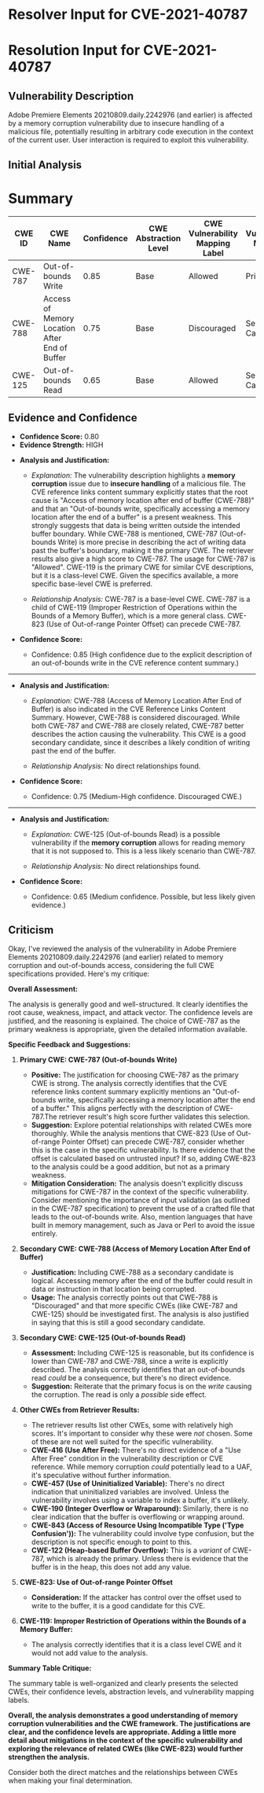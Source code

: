 # Resolver Input for CVE-2021-40787

# Resolution Input for CVE-2021-40787

## Vulnerability Description
Adobe Premiere Elements 20210809.daily.2242976 (and earlier) is affected by a memory corruption vulnerability due to insecure handling of a malicious file, potentially resulting in arbitrary code execution in the context of the current user. User interaction is required to exploit this vulnerability.

## Initial Analysis
# Summary
| CWE ID | CWE Name | Confidence | CWE Abstraction Level | CWE Vulnerability Mapping Label | CWE-Vulnerability Mapping Notes |
|---|---|---|---|---|---|
| CWE-787 | Out-of-bounds Write | 0.85 | Base | Allowed | Primary CWE |
| CWE-788 | Access of Memory Location After End of Buffer | 0.75 | Base | Discouraged | Secondary Candidate |
| CWE-125 | Out-of-bounds Read | 0.65 | Base | Allowed | Secondary Candidate |

## Evidence and Confidence

*   **Confidence Score:** 0.80
*   **Evidence Strength:** HIGH

- **Analysis and Justification:**
  - *Explanation:* The vulnerability description highlights a **memory corruption** issue due to **insecure handling** of a malicious file. The CVE reference links content summary explicitly states that the root cause is "Access of memory location after end of buffer (CWE-788)" and that an "Out-of-bounds write, specifically accessing a memory location after the end of a buffer" is a present weakness. This strongly suggests that data is being written outside the intended buffer boundary. While CWE-788 is mentioned, CWE-787 (Out-of-bounds Write) is more precise in describing the act of writing data past the buffer's boundary, making it the primary CWE. The retriever results also give a high score to CWE-787. The usage for CWE-787 is "Allowed". CWE-119 is the primary CWE for similar CVE descriptions, but it is a class-level CWE. Given the specifics available, a more specific base-level CWE is preferred.

  - *Relationship Analysis:* CWE-787 is a base-level CWE. CWE-787 is a child of CWE-119 (Improper Restriction of Operations within the Bounds of a Memory Buffer), which is a more general class. CWE-823 (Use of Out-of-range Pointer Offset) can precede CWE-787.

- **Confidence Score:**
  - Confidence: 0.85 (High confidence due to the explicit description of an out-of-bounds write in the CVE reference content summary.)

---
- **Analysis and Justification:**
  - *Explanation:* CWE-788 (Access of Memory Location After End of Buffer) is also indicated in the CVE Reference Links Content Summary. However, CWE-788 is considered discouraged. While both CWE-787 and CWE-788 are closely related, CWE-787 better describes the action causing the vulnerability. This CWE is a good secondary candidate, since it describes a likely condition of writing past the end of the buffer.

  - *Relationship Analysis:* No direct relationships found.

- **Confidence Score:**
  - Confidence: 0.75 (Medium-High confidence. Discouraged CWE.)

---
- **Analysis and Justification:**
  - *Explanation:* CWE-125 (Out-of-bounds Read) is a possible vulnerability if the **memory corruption** allows for reading memory that it is not supposed to. This is a less likely scenario than CWE-787.

  - *Relationship Analysis:* No direct relationships found.

- **Confidence Score:**
  - Confidence: 0.65 (Medium confidence. Possible, but less likely given evidence.)

## Criticism
Okay, I've reviewed the analysis of the vulnerability in Adobe Premiere Elements 20210809.daily.2242976 (and earlier) related to memory corruption and out-of-bounds access, considering the full CWE specifications provided. Here's my critique:

**Overall Assessment:**

The analysis is generally good and well-structured. It clearly identifies the root cause, weakness, impact, and attack vector. The confidence levels are justified, and the reasoning is explained. The choice of CWE-787 as the primary weakness is appropriate, given the detailed information available.

**Specific Feedback and Suggestions:**

1.  **Primary CWE: CWE-787 (Out-of-bounds Write)**

    *   **Positive:** The justification for choosing CWE-787 as the primary CWE is strong. The analysis correctly identifies that the CVE reference links content summary explicitly mentions an "Out-of-bounds write, specifically accessing a memory location after the end of a buffer." This aligns perfectly with the description of CWE-787.The retriever result's high score further validates this selection.
    *   **Suggestion:** Explore potential relationships with related CWEs more thoroughly. While the analysis mentions that CWE-823 (Use of Out-of-range Pointer Offset) can precede CWE-787, consider whether this is the case in the specific vulnerability. Is there evidence that the offset is calculated based on untrusted input? If so, adding CWE-823 to the analysis could be a good addition, but not as a primary weakness.
    *   **Mitigation Consideration:** The analysis doesn't explicitly discuss mitigations for CWE-787 in the context of the specific vulnerability. Consider mentioning the importance of input validation (as outlined in the CWE-787 specification) to prevent the use of a crafted file that leads to the out-of-bounds write. Also, mention languages that have built in memory management, such as Java or Perl to avoid the issue entirely.

2.  **Secondary CWE: CWE-788 (Access of Memory Location After End of Buffer)**

    *   **Justification:** Including CWE-788 as a secondary candidate is logical. Accessing memory after the end of the buffer could result in data or instruction in that location being corrupted.
    *   **Usage:** The analysis correctly points out that CWE-788 is "Discouraged" and that more specific CWEs (like CWE-787 and CWE-125) should be investigated first. The analysis is also justified in saying that this is still a good secondary candidate.

3.  **Secondary CWE: CWE-125 (Out-of-bounds Read)**

    *   **Assessment:** Including CWE-125 is reasonable, but its confidence is lower than CWE-787 and CWE-788, since a write is explicitly described. The analysis correctly identifies that an out-of-bounds read *could* be a consequence, but there's no direct evidence.
    *   **Suggestion:** Reiterate that the primary focus is on the *write* causing the corruption. The read is only a *possible* side effect.

4.  **Other CWEs from Retriever Results:**

    *   The retriever results list other CWEs, some with relatively high scores. It's important to consider why these were *not* chosen. Some of these are not well suited for the specific vulnerability.
    *   **CWE-416 (Use After Free):** There's no direct evidence of a "Use After Free" condition in the vulnerability description or CVE reference. While memory corruption *could* potentially lead to a UAF, it's speculative without further information.
    *   **CWE-457 (Use of Uninitialized Variable):** There's no direct indication that uninitialized variables are involved. Unless the vulnerability involves using a variable to index a buffer, it's unlikely.
    *   **CWE-190 (Integer Overflow or Wraparound):** Similarly, there is no clear indication that the buffer is overflowing or wrapping around.
    *   **CWE-843 (Access of Resource Using Incompatible Type ('Type Confusion')):** The vulnerability could involve type confusion, but the description is not specific enough to point to this.
    *   **CWE-122 (Heap-based Buffer Overflow):** This is a *variant* of CWE-787, which is already the primary. Unless there is evidence that the buffer is in the heap, this does not add any value.

5.  **CWE-823: Use of Out-of-range Pointer Offset**

    *   **Consideration:** If the attacker has control over the offset used to write to the buffer, it is a good candidate for this CVE.

6.  **CWE-119: Improper Restriction of Operations within the Bounds of a Memory Buffer:**

    * The analysis correctly identifies that it is a class level CWE and it would not add value to the analysis.

**Summary Table Critique:**

The summary table is well-organized and clearly presents the selected CWEs, their confidence levels, abstraction levels, and vulnerability mapping labels.

**Overall, the analysis demonstrates a good understanding of memory corruption vulnerabilities and the CWE framework. The justifications are clear, and the confidence levels are appropriate. Adding a little more detail about mitigations in the context of the specific vulnerability and exploring the relevance of related CWEs (like CWE-823) would further strengthen the analysis.**

Consider both the direct matches and the relationships between CWEs
when making your final determination.
        
